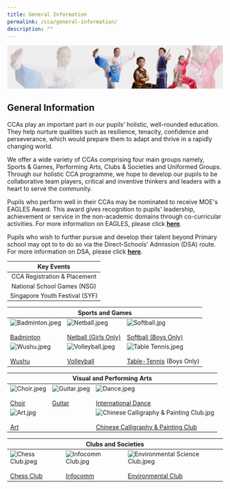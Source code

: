 ```yaml
---
title: General Information
permalink: /cca/general-information/
description: ""
---
```

![](/images/About%20Us/subbanner3.jpg)

## **General Information**


  

CCAs play an important part in our pupils’ holistic, well-rounded education. They help nurture qualities such as resilience, tenacity, confidence and perseverance, which would prepare them to adapt and thrive in a rapidly changing world.

  

We offer a wide variety of CCAs comprising four main groups namely, Sports & Games, Performing Arts, Clubs & Societies and Uniformed Groups. Through our holistic CCA programme, we hope to develop our pupils to be collaborative team players, critical and inventive thinkers and leaders with a heart to serve the community.

  

Pupils who perform well in their CCAs may be nominated to receive MOE's EAGLES Award. This award gives recognition to pupils' leadership, achievement or service in the non-academic domains through co-curricular activities. For more information on EAGLES, please click [**here**](https://www.moe.gov.sg/financial-matters/awards-scholarships/edusave-awards).

  

Pupils who wish to further pursue and develop their talent beyond Primary school may opt to to do so via the Direct-Schools' Admission (DSA) route. For more information on DSA, please click [**here**](https://www.moe.gov.sg/secondary/dsa).


<table>
<thead>
  <tr>
		<th><center>Key Events</center></th>
  </tr>
</thead>
<tbody>
  <tr>
    <td><center>CCA Registration &amp; Placement</center></td>
  </tr>
  <tr>
    <td><center>National School Games (NSG)</center></td>
  </tr>
  <tr>
    <td><center>Singapore Youth Festival (SYF)</center></td>
  </tr>
</tbody>
</table>

<table>
<thead>
  <tr>
		<th colspan="3"><center>Sports and Games</center></th>
  </tr>
</thead>
<tbody>
  <tr>
    <td><img src="https://greendalepri.moe.edu.sg/qql/slot/u478/Greendale%20Pri%20Revamp%202019/CCA/Badminton.jpeg" alt="Badminton.jpeg" width="136" height="100"><br><br><a href="https://greendalepri.moe.edu.sg/cca/sports-and-games/badminton" target="_blank" rel="noopener noreferrer">Badminton</a></td>
    <td><img src="https://greendalepri.moe.edu.sg/qql/slot/u478/Greendale%20Pri%20Revamp%202019/CCA/Netball.jpeg" alt="Netball.jpeg" width="100" height="117"><br><br><a href="https://greendalepri.moe.edu.sg/cca/sports-and-games/netball-girls-only" target="_blank" rel="noopener noreferrer">Netball (Girls Only)</a></td>
    <td><img src="https://greendalepri.moe.edu.sg/qql/slot/u478/Greendale%20Pri%20Revamp%202019/CCA/Softball.jpg" alt="Softball.jpg" width="100" height="100"><br><br><a href="https://greendalepri.moe.edu.sg/cca/sports-and-games/softball" target="_blank" rel="noopener noreferrer">Softball (Boys Only)</a></td>
  </tr>
  <tr>
    <td><img src="https://greendalepri.moe.edu.sg/qql/slot/u478/Greendale%20Pri%20Revamp%202019/CCA/Wushu.jpeg" alt="Wushu.jpeg" width="165" height="100"><br><br><a href="https://greendalepri.moe.edu.sg/cca/sports-and-games/wushu" target="_blank" rel="noopener noreferrer">Wushu</a><br></td>
    <td><img src="https://greendalepri.moe.edu.sg/qql/slot/u478/Greendale%20Pri%20Revamp%202019/CCA/Volleyball.jpeg" alt="Volleyball.jpeg" width="100" height="100"><br><br><a href="https://greendalepri.moe.edu.sg/cca/sports-and-games/volleyball" target="_blank" rel="noopener noreferrer">Volleyball</a><br></td>
    <td><img src="https://greendalepri.moe.edu.sg/qql/slot/u478/Greendale%20Pri%20Revamp%202019/CCA/Table%20Tennis.jpeg" alt="Table Tennis.jpeg" width="166" height="100"><br><br><a href="https://greendalepri.moe.edu.sg/cca/sports-and-games/table-tennis" target="_blank" rel="noopener noreferrer">Table-Tennis</a> (Boys Only)</td>
  </tr>
</tbody>
</table>


<table>
<thead>
  <tr>
		<th colspan="3"><center>Visual and Performing Arts</center></th>
  </tr>
</thead>
<tbody>
  <tr>
    <td><img src="https://greendalepri.moe.edu.sg/qql/slot/u478/Greendale%20Pri%20Revamp%202019/CCA/Choir.jpeg" alt="Choir.jpeg" width="163" height="100"><br><br><a href="https://greendalepri.moe.edu.sg/cca/visual-and-performing-arts/choir" target="_blank" rel="noopener noreferrer">Choir</a><br></td>
    <td><img src="https://greendalepri.moe.edu.sg/qql/slot/u478/Greendale%20Pri%20Revamp%202019/CCA/Guitar.jpeg" alt="Guitar.jpeg" width="48" height="141"><br><br><a href="https://greendalepri.moe.edu.sg/cca/visual-and-performing-arts/guitar" target="_blank" rel="noopener noreferrer">Guitar</a><br></td>
    <td><img src="https://greendalepri.moe.edu.sg/qql/slot/u478/Greendale%20Pri%20Revamp%202019/CCA/Dance.jpeg" alt="Dance.jpeg" width="86" height="100"><br><br><a href="https://greendalepri.moe.edu.sg/cca/visual-and-performing-arts/international-dance" target="_blank" rel="noopener noreferrer">International Dance</a></td>
  </tr>
  <tr>
    <td colspan="2"><img src="https://greendalepri.moe.edu.sg/qql/slot/u478/Greendale%20Pri%20Revamp%202019/CCA/Art.jpg" alt="Art.jpg" width="107" height="87"><br><br><a href="https://greendalepri.moe.edu.sg/cca/visual-and-performing-arts/art" target="_blank" rel="noopener noreferrer">Art</a><br></td>
    <td><img src="https://greendalepri.moe.edu.sg/qql/slot/u478/Greendale%20Pri%20Revamp%202019/CCA/Chinese%20Calligraphy%20&%20Painting%20Club.jpg" alt="Chinese Calligraphy & Painting Club.jpg" width="155" height="90"><br><br><a href="https://greendalepri-moe-edu-sg-admin.cwp.sg/cca/visual-and-performing-arts/chinese-calligraphy-and-painting" target="_blank" rel="noopener noreferrer">Chinese Calligraphy &amp; Painting Club</a></td>
  </tr>
</tbody>
</table>


<table>
<thead>
  <tr>
		<th colspan="3"><center>Clubs and Societies</center></th>
  </tr>
</thead>
<tbody>
  <tr>
    <td><img src="https://greendalepri.moe.edu.sg/qql/slot/u478/Greendale%20Pri%20Revamp%202019/CCA/Chess%20Club.jpeg" alt="Chess Club.jpeg" width="163" height="100"><br><br><a href="https://greendalepri.moe.edu.sg/cca/clubs-and-societies/chess-club" target="_blank" rel="noopener noreferrer">Chess Club</a></td>
    <td><img src="https://greendalepri.moe.edu.sg/qql/slot/u478/Greendale%20Pri%20Revamp%202019/CCA/Infocomm%20Club.jpg" alt="Infocomm Club.jpg" width="106" height="100"><br><br><a href="https://greendalepri.moe.edu.sg/cca/clubs-and-societies/infocomm-club" target="_blank" rel="noopener noreferrer">Infocomm</a><br></td>
    <td><img src="https://greendalepri.moe.edu.sg/qql/slot/u478/Greendale%20Pri%20Revamp%202019/CCA/Environmental%20Science%20Club.jpeg" alt="Environmental Science Club.jpeg" width="96" height="141"><br><br><a href="https://greendalepri.moe.edu.sg/cca/clubs-and-societies/environmental-club" target="_blank" rel="noopener noreferrer">Environmental Club</a></td>
  </tr>
</tbody>
</table>